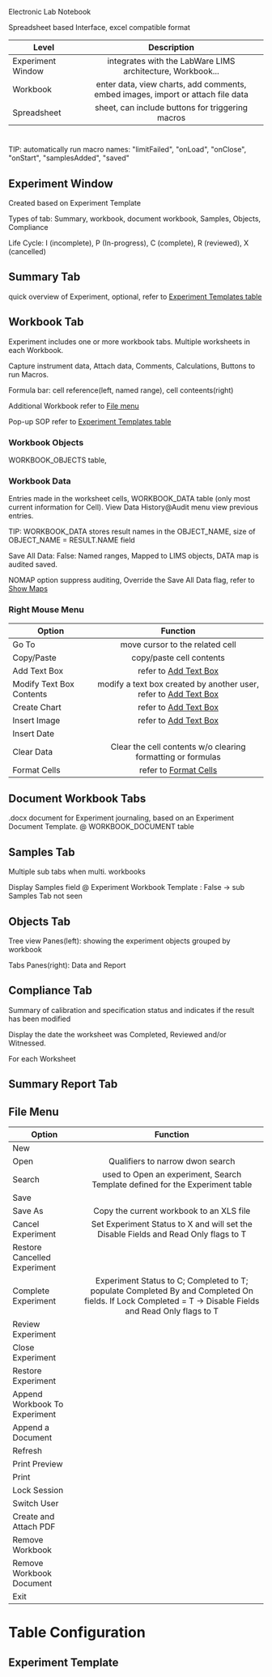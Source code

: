 Electronic Lab Notebook

Spreadsheet based Interface, excel compatible format 

| Level        | Description           | 
| ------------- |:-------------:|
| Experiment Window | integrates with the LabWare LIMS architecture, Workbook... |
| Workbook          | enter data, view charts, add comments, embed images, import or attach file data   | 
| Spreadsheet       | sheet, can include buttons for triggering macros    | 

#

TIP: automatically run macro names: "limitFailed", "onLoad", "onClose", "onStart", "samplesAdded", "saved"

## Experiment Window

Created based on Experiment Template 

Types of tab: Summary, workbook, document workbook, Samples, Objects, Compliance

Life Cycle: I (incomplete), P (In-progress), C (complete), R (reviewed), X (cancelled) 

## Summary Tab

quick overview of Experiment, optional, refer to [Experiment Templates table](./LW_ELN.md#experiment-template)

## Workbook Tab

Experiment includes one or more workbook tabs. Multiple worksheets in each Workbook.  

Capture instrument data, Attach data, Comments, Calculations, Buttons to run Macros.  

Formula bar: cell reference(left, named range), cell conteents(right)

Additional Workbook refer to [File menu](./LW_ELN.md#file-menu)

Pop-up SOP refer to [Experiment Templates table](./LW_ELN.md#experiment-template)

### Workbook Objects

WORKBOOK_OBJECTS table, 

### Workbook Data

Entries made in the worksheet cells, WORKBOOK_DATA table (only most current information for Cell). View Data History@Audit menu view previous entries.

TIP: WORKBOOK_DATA stores result names in the OBJECT_NAME, size of OBJECT_NAME = RESULT.NAME field

Save All Data: False: Named ranges, Mapped to LIMS objects, DATA map is audited  saved. 

NOMAP option suppress auditing, Override the  Save All Data flag, refer to [Show Maps](./LW_ELN.md#show-maps)

### Right Mouse Menu

| Option        | Function           | 
| ------------- |:-------------:|
| Go To  | move cursor to the related cell |
| Copy/Paste         | copy/paste  cell contents | 
| Add Text Box       |  refer to [Add Text Box](./LW_ELN.md#run-menu)   | 
| Modify Text Box Contents |   modify a text box created by another user, refer to [Add Text Box](./LW_ELN.md#run-menu) | 
| Create Chart       |   refer to [Add Text Box](./LW_ELN.md#run-menu)  | 
| Insert Image       |   refer to [Add Text Box](./LW_ELN.md#run-menu)  | 
| Insert Date       |     | 
| Clear Data       |   Clear the cell contents w/o clearing formatting or formulas  | 
| Format Cells       |  refer to [Format Cells](./LW_ELN.md#edit-menu)   | 

## Document Workbook Tabs

.docx document for Experiment journaling, based on an Experiment Document Template. @ WORKBOOK_DOCUMENT table

## Samples Tab

Multiple sub tabs when multi. workbooks

Display Samples field @ Experiment Workbook Template : False -> sub Samples Tab not seen

## Objects Tab

Tree view Panes(left): showing the experiment objects grouped by workbook

Tabs Panes(right): Data and Report

## Compliance Tab

Summary of calibration and specification status and indicates if the result has been modified

Display the date the worksheet was Completed, Reviewed and/or Witnessed.  

For each Worksheet 

## Summary Report Tab

## File Menu

| Option        | Function           | 
| ------------- |:-------------:|
| New  | |
| Open    | Qualifiers to narrow dwon search |
| Search    | used to Open an experiment, Search Template defined for the Experiment table|
| Save     | |
| Save As  | Copy the current workbook to an XLS file |
| Cancel Experiment  |Set Experiment Status to X and will set the Disable Fields and Read Only flags to T |
| Restore Cancelled Experiment  | |
| Complete Experiment  | Experiment Status to C; Completed to T; populate Completed By and Completed On fields. If Lock Completed = T ->  Disable Fields and Read Only flags to T|
| Review Experiment  | |
| Close Experiment  | |
| Restore Experiment  | |
| Append Workbook To Experiment  | |
| Append a Document  | |
| Refresh  | |
| Print Preview    | |
| Print   | |
| Lock Session  | |
| Switch User  | |
| Create and Attach PDF  | |
| Remove Workbook  | |
| Remove Workbook Document  | |
| Exit    | |

# Table Configuration

## Experiment Template
